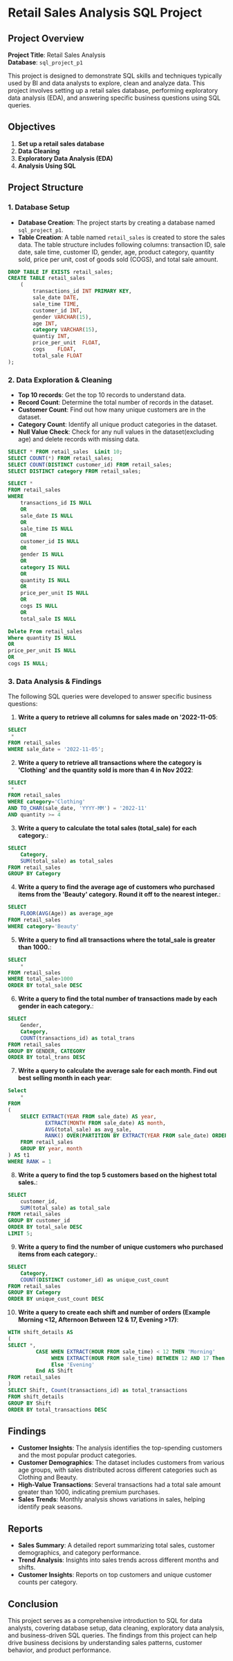 # Retail Sales Analysis SQL Project

## Project Overview

**Project Title**: Retail Sales Analysis  
**Database**: `sql_project_p1`

This project is designed to demonstrate SQL skills and techniques typically used by BI and data analysts to explore, clean and analyze data. This project involves setting up a retail sales database, performing exploratory data analysis (EDA), and answering specific business questions using SQL queries.

## Objectives

1. **Set up a retail sales database**
2. **Data Cleaning**
3. **Exploratory Data Analysis (EDA)**
4. **Analysis Using SQL**

## Project Structure

### 1. Database Setup

- **Database Creation**: The project starts by creating a database named `sql_project_p1`.
- **Table Creation**: A table named `retail_sales` is created to store the sales data. The table structure includes following columns: transaction ID, sale date, sale time, customer ID, gender, age, product category, quantity sold, price per unit, cost of goods sold (COGS), and total sale amount.

```sql
DROP TABLE IF EXISTS retail_sales;
CREATE TABLE retail_sales 
	(
		transactions_id	INT PRIMARY KEY,
		sale_date DATE,
		sale_time TIME,
		customer_id	INT,
		gender VARCHAR(15),
		age	INT,
		category VARCHAR(15),
		quantiy INT,
		price_per_unit	FLOAT,
		cogs	FLOAT,
		total_sale FLOAT
);
```

### 2. Data Exploration & Cleaning

- **Top 10 records**: Get the top 10 records to understand data. 
- **Record Count**: Determine the total number of records in the dataset.
- **Customer Count**: Find out how many unique customers are in the dataset.
- **Category Count**: Identify all unique product categories in the dataset.
- **Null Value Check**: Check for any null values in the dataset(excluding age) and delete records with missing data.

```sql
SELECT * FROM retail_sales  Limit 10;
SELECT COUNT(*) FROM retail_sales;
SELECT COUNT(DISTINCT customer_id) FROM retail_sales;
SELECT DISTINCT category FROM retail_sales;

SELECT *
FROM retail_sales
WHERE 
	transactions_id IS NULL 
	OR
	sale_date IS NULL 
	OR
	sale_time IS NULL 
	OR
	customer_id IS NULL 
	OR
	gender IS NULL 
	OR
	category IS NULL 
	OR
	quantity IS NULL 
	OR
	price_per_unit IS NULL 
	OR
	cogs IS NULL 
	OR
	total_sale IS NULL

Delete From retail_sales
Where quantity IS NULL
OR
price_per_unit IS NULL
OR 
cogs IS NULL;
```

### 3. Data Analysis & Findings

The following SQL queries were developed to answer specific business questions:

1. **Write a query to retrieve all columns for sales made on '2022-11-05**:
```sql
SELECT
 *
FROM retail_sales
WHERE sale_date = '2022-11-05';
```

2. **Write a query to retrieve all transactions where the category is 'Clothing' and the quantity sold is more than 4 in Nov 2022**:
```sql
SELECT
 *
FROM retail_sales
WHERE category='Clothing'
AND TO_CHAR(sale_date, 'YYYY-MM') = '2022-11'
AND quantity >= 4
```

3. **Write a query to calculate the total sales (total_sale) for each category.**:
```sql
SELECT
    Category,
    SUM(total_sale) as total_sales
FROM retail_sales
GROUP BY Category
```

4. **Write a query to find the average age of customers who purchased items from the 'Beauty' category. Round it off to the nearest integer.**:
```sql
SELECT
    FLOOR(AVG(Age)) as average_age
FROM retail_sales
WHERE category='Beauty'
```

5. **Write a query to find all transactions where the total_sale is greater than 1000.**:
```sql
SELECT
    *
FROM retail_sales
WHERE total_sale>1000
ORDER BY total_sale DESC
```

6. **Write a query to find the total number of transactions made by each gender in each category.**:
```sql
SELECT
    Gender,
    Category,
    COUNT(transactions_id) as total_trans
FROM retail_sales
GROUP BY GENDER, CATEGORY
ORDER BY total_trans DESC
```

7. **Write a query to calculate the average sale for each month. Find out best selling month in each year**:
```sql
Select
    *
FROM
(
	SELECT EXTRACT(YEAR FROM sale_date) AS year, 
			EXTRACT(MONTH FROM sale_date) AS month, 
			AVG(total_sale) as avg_sale,
			RANK() OVER(PARTITION BY EXTRACT(YEAR FROM sale_date) ORDER BY AVG(total_sale) DESC) as rank
	FROM retail_sales
	GROUP BY year, month
) AS t1
WHERE RANK = 1
```

8. **Write a query to find the top 5 customers based on the highest total sales.**:
```sql
SELECT
    customer_id,
    SUM(total_sale) as total_sale
FROM retail_sales
GROUP BY customer_id
ORDER BY total_sale DESC
LIMIT 5;
```

9. **Write a query to find the number of unique customers who purchased items from each category.**:
```sql
SELECT
    Category,
    COUNT(DISTINCT customer_id) as unique_cust_count
FROM retail_sales
GROUP BY Category
ORDER BY unique_cust_count DESC
```

10. **Write a query to create each shift and number of orders (Example Morning <12, Afternoon Between 12 & 17, Evening >17)**:
```sql
WITH shift_details AS
(
SELECT *, 
		 CASE WHEN EXTRACT(HOUR FROM sale_time) < 12 THEN 'Morning'
			  WHEN EXTRACT(HOUR FROM sale_time) BETWEEN 12 AND 17 Then 'Afternoon'
			  Else 'Evening'
		 End AS Shift
FROM retail_sales
)
SELECT Shift, Count(transactions_id) as total_transactions
FROM shift_details
GROUP BY Shift
ORDER BY total_transactions DESC
```

## Findings

- **Customer Insights**: The analysis identifies the top-spending customers and the most popular product categories.
- **Customer Demographics**: The dataset includes customers from various age groups, with sales distributed across different categories such as Clothing and Beauty.
- **High-Value Transactions**: Several transactions had a total sale amount greater than 1000, indicating premium purchases.
- **Sales Trends**: Monthly analysis shows variations in sales, helping identify peak seasons.


## Reports

- **Sales Summary**: A detailed report summarizing total sales, customer demographics, and category performance.
- **Trend Analysis**: Insights into sales trends across different months and shifts.
- **Customer Insights**: Reports on top customers and unique customer counts per category.

## Conclusion

This project serves as a comprehensive introduction to SQL for data analysts, covering database setup, data cleaning, exploratory data analysis, and business-driven SQL queries. The findings from this project can help drive business decisions by understanding sales patterns, customer behavior, and product performance.

